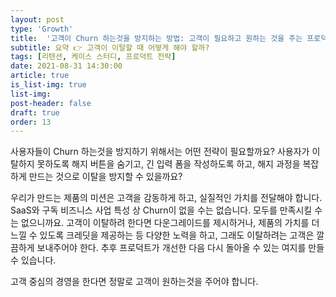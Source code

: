 ```yaml
---
layout: post
type: 'Growth'
title:  '고객이 Churn 하는것을 방지하는 방법: 고객이 필요하고 원하는 것을 주는 프로덕트를 만들어라'
subtitle: 요약 👉 고객이 이탈할 때 어떻게 해야 할까?
tags: [리텐션, 케이스 스터디, 프로덕트 전략]
date: 2021-08-31 14:30:00
article: true
is_list-img: true
list-img: 
post-header: false
draft: true
order: 13
---
```


사용자들이 Churn 하는것을 방지하기 위해서는 어떤 전략이 필요할까요? 사용자가 이탈하지 못하도록 해지 버튼을 숨기고, 긴 입력 폼을 작성하도록 하고, 해지 과정을 복잡하게 만드는 것으로 이탈을 방지할 수 있을까요?

우리가 만드는 제품의 미션은 고객을 감동하게 하고, 실질적인 가치를 전달해야 합니다. SaaS와 구독 비즈니스 사업 특성 상 Churn이 없을 수는 없습니다. 모두를 만족시킬 수는 없으니까요. 고객이 이탈하려 한다면 다운그레이드를 제시하거나, 제품의 가치를 더 느낄 수 있도록 크레딧을 제공하는 등 다양한 노력을 하고, 그래도 이탈하려는 고객은 깔끔하게 보내주어야 한다. 추후 프로덕트가 개선한 다음 다시 돌아올 수 있는 여지를 만들 수 있습니다.

고객 중심의 경영을 한다면 정말로 고객이 원하는것을 주어야 합니다.